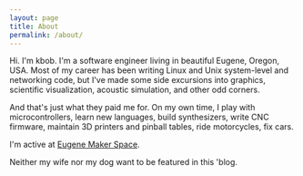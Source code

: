 ```yaml
---
layout: page
title: About
permalink: /about/
---
```


Hi.
I'm kbob.
I'm a software engineer living in beautiful Eugene, Oregon, USA.
Most of my career has been writing Linux and Unix system-level and
networking code, but I've made some side excursions into graphics,
scientific visualization, acoustic simulation, and other odd corners.

And that's just what they paid me for.  On my own time, I
play with microcontrollers,
learn new languages,
build synthesizers,
write CNC firmware,
maintain 3D printers and pinball tables,
ride motorcycles,
fix cars.

I'm active at [Eugene Maker Space](http://www.eugenemakerspace.com).

Neither my wife nor my dog want to be featured in this 'blog.

